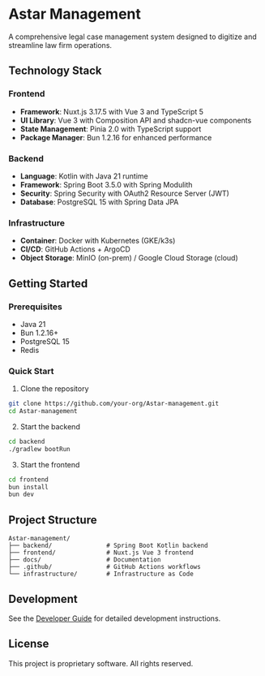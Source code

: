# Astar Management

A comprehensive legal case management system designed to digitize and streamline law firm operations.

## Technology Stack

### Frontend
- **Framework**: Nuxt.js 3.17.5 with Vue 3 and TypeScript 5
- **UI Library**: Vue 3 with Composition API and shadcn-vue components
- **State Management**: Pinia 2.0 with TypeScript support
- **Package Manager**: Bun 1.2.16 for enhanced performance

### Backend
- **Language**: Kotlin with Java 21 runtime
- **Framework**: Spring Boot 3.5.0 with Spring Modulith
- **Security**: Spring Security with OAuth2 Resource Server (JWT)
- **Database**: PostgreSQL 15 with Spring Data JPA

### Infrastructure
- **Container**: Docker with Kubernetes (GKE/k3s)
- **CI/CD**: GitHub Actions + ArgoCD
- **Object Storage**: MinIO (on-prem) / Google Cloud Storage (cloud)

## Getting Started

### Prerequisites
- Java 21
- Bun 1.2.16+
- PostgreSQL 15
- Redis

### Quick Start

1. Clone the repository
```bash
git clone https://github.com/your-org/Astar-management.git
cd Astar-management
```

2. Start the backend
```bash
cd backend
./gradlew bootRun
```

3. Start the frontend
```bash
cd frontend
bun install
bun dev
```

## Project Structure

```
Astar-management/
├── backend/               # Spring Boot Kotlin backend
├── frontend/              # Nuxt.js Vue 3 frontend
├── docs/                  # Documentation
├── .github/               # GitHub Actions workflows
└── infrastructure/        # Infrastructure as Code
```

## Development

See the [Developer Guide](docs/developer-guide/getting-started.md) for detailed development instructions.

## License

This project is proprietary software. All rights reserved.